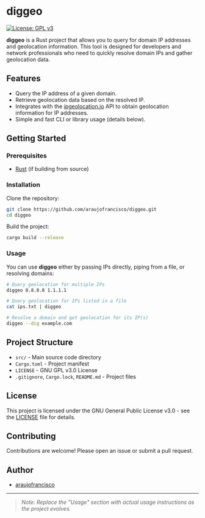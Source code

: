 # diggeo

[![License: GPL v3](https://img.shields.io/badge/License-GPLv3-blue.svg)](LICENSE)

**diggeo** is a Rust project that allows you to query for domain IP addresses and geolocation information. This tool is designed for developers and network professionals who need to quickly resolve domain IPs and gather geolocation data.

## Features

- Query the IP address of a given domain.
- Retrieve geolocation data based on the resolved IP.
- Integrates with the [ipgeolocation.io](https://ipgeolocation.io) API to obtain geolocation information for IP addresses.
- Simple and fast CLI or library usage (details below).

## Getting Started

### Prerequisites

- [Rust](https://www.rust-lang.org/tools/install) (if building from source)

### Installation

Clone the repository:

```bash
git clone https://github.com/araujofrancisco/diggeo.git
cd diggeo
```

Build the project:

```bash
cargo build --release
```

### Usage

You can use **diggeo** either by passing IPs directly, piping from a file, or resolving domains:

```bash
# Query geolocation for multiple IPs
diggeo 8.8.8.8 1.1.1.1

# Query geolocation for IPs listed in a file
cat ips.txt | diggeo

# Resolve a domain and get geolocation for its IP(s)
diggeo --dig example.com
```

## Project Structure

- `src/` - Main source code directory
- `Cargo.toml` - Project manifest
- `LICENSE` - GNU GPL v3.0 License
- `.gitignore`, `Cargo.lock`, `README.md` - Project files

## License

This project is licensed under the GNU General Public License v3.0 - see the [LICENSE](LICENSE) file for details.

## Contributing

Contributions are welcome! Please open an issue or submit a pull request.

## Author

- [araujofrancisco](https://github.com/araujofrancisco)

---

> _Note: Replace the "Usage" section with actual usage instructions as the project evolves._